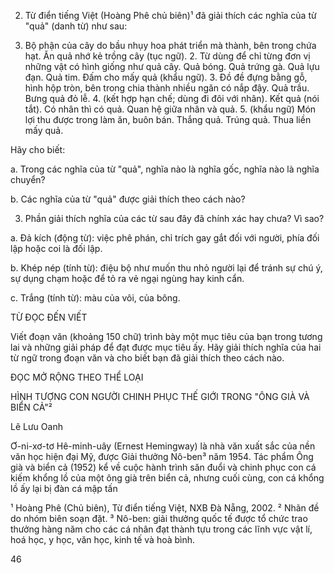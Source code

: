 2. Từ điển tiếng Việt (Hoàng Phê chủ biên)¹ đã giải thích các nghĩa của từ "quả" (danh từ) như sau:

1. Bộ phận của cây do bầu nhụy hoa phát triển mà thành, bên trong chứa hạt. Ăn quả nhớ kẻ trồng cây (tục ngữ). 2. Từ dùng để chỉ từng đơn vị những vật có hình giống như quả cây. Quả bóng. Quả trứng gà. Quả lựu đạn. Quả tim. Đấm cho mấy quả (khẩu ngữ). 3. Đồ đề đựng bằng gỗ, hình hộp tròn, bên trong chia thành nhiều ngăn có nắp đậy. Quả trầu. Bưng quả đỏ lễ. 4. (kết hợp hạn chế; dùng đi đôi với nhân). Kết quả (nói tắt). Có nhân thì có quả. Quan hệ giữa nhân và quả. 5. (khẩu ngữ) Món lợi thu được trong làm ăn, buôn bán. Thắng quả. Trúng quả. Thua liền mấy quả.

Hãy cho biết:

a. Trong các nghĩa của từ "quả", nghĩa nào là nghĩa gốc, nghĩa nào là nghĩa chuyển?

b. Các nghĩa của từ "quả" được giải thích theo cách nào?

3. Phần giải thích nghĩa của các từ sau đây đã chính xác hay chưa? Vì sao?

a. Đả kích (động từ): việc phê phán, chỉ trích gay gắt đối với người, phía đối lập hoặc coi là đối lập.

b. Khép nép (tính từ): điệu bộ như muốn thu nhỏ người lại để tránh sự chú ý, sự dụng chạm hoặc để tỏ ra vẻ ngại ngùng hay kinh cẩn.

c. Trắng (tính từ): màu của vôi, của bông.

TỪ ĐỌC ĐẾN VIẾT

Viết đoạn văn (khoảng 150 chữ) trình bày một mục tiêu của bạn trong tương lai và những giải pháp để đạt được mục tiêu ấy. Hãy giải thích nghĩa của hai từ ngữ trong đoạn văn và cho biết bạn đã giải thích theo cách nào.

ĐỌC MỞ RỘNG THEO THỂ LOẠI

HÌNH TƯỢNG CON NGƯỜI CHINH PHỤC THẾ GIỚI TRONG "ÔNG GIÀ VÀ BIỂN CẢ"²

Lê Lưu Oanh

Ơ-ni-xơ-tơ Hê-minh-uây (Ernest Hemingway) là nhà văn xuất sắc của nền văn học hiện đại Mỹ, được Giải thưởng Nô-ben³ năm 1954. Tác phẩm Ông già và biển cả (1952) kể về cuộc hành trình săn đuổi và chinh phục con cá kiếm khổng lồ của một ông già trên biển cả, nhưng cuối cùng, con cá khổng lồ ấy lại bị đàn cá mập tấn

¹ Hoàng Phê (Chủ biên), Từ điển tiếng Việt, NXB Đà Nẵng, 2002.
² Nhãn đề do nhóm biên soạn đặt.
³ Nô-ben: giải thưởng quốc tế được tổ chức trao thưởng hàng năm cho các cá nhân đạt thành tựu trong các lĩnh vực vật lí, hoá học, y học, văn học, kinh tế và hoà bình.

46